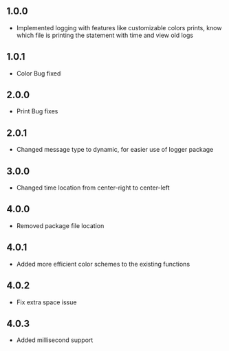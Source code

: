 ## 1.0.0

* Implemented logging with features like customizable colors prints, know which file is printing the statement with time and view old logs 
## 1.0.1

* Color Bug fixed
## 2.0.0

* Print Bug fixes
## 2.0.1

* Changed message type to dynamic, for easier use of logger package
## 3.0.0

* Changed time location from center-right to center-left
## 4.0.0

* Removed package file location
## 4.0.1

* Added more efficient color schemes to the existing functions
## 4.0.2

* Fix extra space issue
## 4.0.3

* Added millisecond support